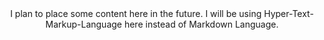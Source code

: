 <CENTER>I plan to place some content here in the future. I will be using Hyper-Text-Markup-Language here instead of Markdown Language.</CENTER>
